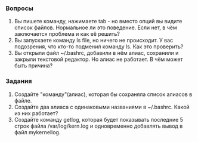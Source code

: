 ### Вопросы

1. Вы пишете команду, нажимаете tab - но вместо опций вы видите список файлов. Нормальное ли это поведение. Если нет, в чём заключается проблема и как её решить?
2. Вы запускаете команду ls file, но ничего не происходит. У вас подозрения, что кто-то подменил команду ls. Как это проверить?
3. Вы открыли файл ~/.bashrc, добавили в нём алиас, сохранили и закрыли текстовой редактор. Но алиас не работает. В чём может быть причина? 

### Задания

1. Создайте "команду"(алиас), которая бы сохраняла список алиасов в файле. 
2. Создайте два алиаса с одинаковыми названиями в ~/.bashrc. Какой из них работает?
3. Создайте команду getlog, которая будет показывать последние 5 строк файла /var/log/kern.log и одновременно добавлять вывод в файл mykernellog.
